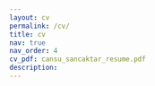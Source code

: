 ```yaml
---
layout: cv
permalink: /cv/
title: cv
nav: true
nav_order: 4
cv_pdf: cansu_sancaktar_resume.pdf
description: 
---
```

